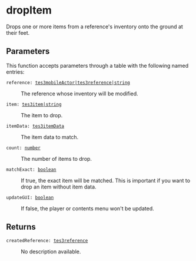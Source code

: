 # dropItem

Drops one or more items from a reference's inventory onto the ground at their feet.

## Parameters

This function accepts parameters through a table with the following named entries:

<dl class="describe">
<dt><code class="descname">reference: <a href="https://mwse.readthedocs.io/en/latest/lua/type/tes3mobileActor|tes3reference|string.html">tes3mobileActor|tes3reference|string</a></code></dt>
<dd>

The reference whose inventory will be modified.

</dd>
<dt><code class="descname">item: <a href="https://mwse.readthedocs.io/en/latest/lua/type/tes3item|string.html">tes3item|string</a></code></dt>
<dd>

The item to drop.

</dd>
<dt><code class="descname">itemData: <a href="https://mwse.readthedocs.io/en/latest/lua/type/tes3itemData.html">tes3itemData</a></code></dt>
<dd>

The item data to match.

</dd>
<dt><code class="descname">count: <a href="https://mwse.readthedocs.io/en/latest/lua/type/number.html">number</a></code></dt>
<dd>

The number of items to drop.

</dd>
<dt><code class="descname">matchExact: <a href="https://mwse.readthedocs.io/en/latest/lua/type/boolean.html">boolean</a></code></dt>
<dd>

If true, the exact item will be matched. This is important if you want to drop an item without item data.

</dd>
<dt><code class="descname">updateGUI: <a href="https://mwse.readthedocs.io/en/latest/lua/type/boolean.html">boolean</a></code></dt>
<dd>

If false, the player or contents menu won't be updated.

</dd>
</dl>

## Returns

<dl class="describe">
<dt><code class="descname">createdReference: <a href="https://mwse.readthedocs.io/en/latest/lua/type/tes3reference.html">tes3reference</a></code></dt>
<dd>

No description available.

</dd>
</dl>
